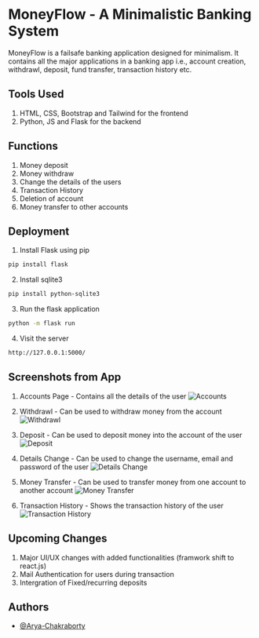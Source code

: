 
# MoneyFlow - A Minimalistic Banking System
MoneyFlow is a failsafe banking application designed for minimalism. It contains all the major applications in a banking app i.e., account creation, withdrawl, deposit, fund transfer, transaction history etc.

## Tools Used
1. HTML, CSS, Bootstrap and Tailwind for the frontend
2. Python, JS and Flask for the backend

## Functions
1. Money deposit
2. Money withdraw
3. Change the details of the users
4. Transaction History
5. Deletion of account
6. Money transfer to other accounts


## Deployment

1. Install Flask using pip
```bash
pip install flask
```
2. Install sqlite3
```bash
pip install python-sqlite3
```
3. Run the flask application
```bash
python -m flask run 
```
4. Visit the server
```bash
http://127.0.0.1:5000/
```


## Screenshots from App
1. Accounts Page - Contains all the details of the user
![Accounts](https://github.com/user-attachments/assets/f07c3abf-d3f0-4673-bb0d-b61b1100e268)

2. Withdrawl - Can be used to withdraw money from the account
![Withdrawl](https://github.com/user-attachments/assets/f2f63b08-0e49-4fae-8b07-22f93530ff66)

3. Deposit - Can be used to deposit money into the account of the user
![Deposit](https://github.com/user-attachments/assets/bd677b30-b99d-4b92-8e99-31c0bf887162)

4. Details Change - Can be used to change the username, email and password of the user
![Details Change](https://github.com/user-attachments/assets/d7de4a3f-9c03-42ea-9f4c-e14689a81d99)

5. Money Transfer - Can be used to transfer money from one account to another account
![Money Transfer](https://github.com/user-attachments/assets/2c48bbc2-323b-40f1-8cbe-020ef85e3da8)

6. Transaction History - Shows the transaction history of the user
![Transaction History](https://github.com/user-attachments/assets/0a2faf85-0135-4322-8556-cf2bcf47aca8)

## Upcoming Changes
1. Major UI/UX changes with added functionalities (framwork shift to react.js)
2. Mail Authentication for users during transaction
3. Intergration of Fixed/recurring deposits


## Authors

- [@Arya-Chakraborty](https://github.com/Arya-Chakraborty)

